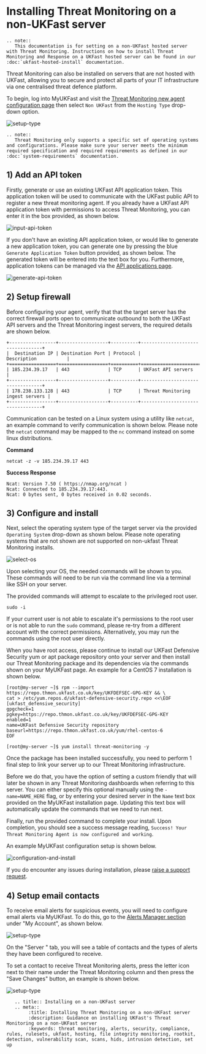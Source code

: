 # Installing Threat Monitoring on a non-UKFast server

```eval_rst
.. note::
   This documentation is for setting on a non-UKFast hosted server with Threat Monitoring. Instructions on how to install Threat Monitoring and Response on a UKFast hosted server can be found in our :doc:`ukfast-hosted-install` documentation.
```

Threat Monitoring can also be installed on servers that are not hosted with UKFast, allowing you to secure and protect all parts of your IT infrastructure via one centralised threat defence platform.

To begin, log into MyUKFast and visit the [Threat Monitoring new agent configuration page](https://portal.ans.co.uk/threat-monitoring/configuration) then select `Non UKFast` from the `Hosting Type` drop-down option.

![setup-type](files/setup-type.png)

```eval_rst
.. note::
   Threat Monitoring only supports a specific set of operating systems and configurations. Please make sure your server meets the minimum required specification and required requirements as defined in our :doc:`system-requirements` documentation.
```

## 1) Add an API token

Firstly, generate or use an existing UKFast API application token. This application token will be used to communicate with the UKFast public API to register a new threat monitoring agent. If you already have a UKFast API application token with permissions to access Threat Monitoring, you can enter it in the box provided, as shown below.

![input-api-token](files/setup-apikey-example.png)

If you don't have an existing API application token, or would like to generate a new application token, you can generate one by pressing the blue `Generate Application Token` button provided, as shown below. The generated token will be entered into the text box for you. Furthermore, application tokens can be managed via the [API applications page](https://portal.ans.co.uk/applications/index.php).

![generate-api-token](files/setup-apikey.png)

## 2) Setup firewall

Before configuring your agent, verify that that the target server has the correct firewall ports open to communicate outbound to both the UKFast API servers and the Threat Monitoring ingest servers, the required details are shown below.

```eval_rst
+-----------------+------------------+----------+----------------------------------+
|  Destination IP | Destination Port | Protocol |            Description           |
+=================+==================+==========+==================================+
| 185.234.39.17   | 443              | TCP      | UKFast API servers               |
+-----------------+------------------+----------+----------------------------------+
| 178.238.133.128 | 443              | TCP      | Threat Monitoring ingest servers |
+-----------------+------------------+----------+----------------------------------+
```

Communication can be tested on a Linux system using a utility like `netcat`, an example command to verify communication is shown below. Please note the `netcat` command may be mapped to the `nc` command instead on some linux distributions.

**Command**

```
netcat -z -v 185.234.39.17 443
```

**Success Response**

```
Ncat: Version 7.50 ( https://nmap.org/ncat )
Ncat: Connected to 185.234.39.17:443.
Ncat: 0 bytes sent, 0 bytes received in 0.02 seconds.
```


## 3) Configure and install

Next, select the operating system type of the target server via the provided  `Operating System` drop-down as shown below. Please note operating systems that are not shown are not supported on non-ukfast Threat Monitoring installs.

![select-os](files/setup-centos.png)

Upon selecting your OS, the needed commands will be shown to you. These commands will need to be run via the command line via a terminal like SSH on your server.

The provided commands will attempt to escalate to the privileged root user.

```
sudo -i
```

If your current user is not able to escalate it's permissions to the root user or is not able to run the `sudo` command, please re-try from a different account with the correct permissions. Alternatively, you may run the commands using the root user directly.

When you have root access, please continue to install our UKFast Defensive Security yum or apt package repository onto your server and then install our Threat Monitoring package and its dependencies via the commands shown on your MyUKFast page. An example for a CentOS 7 installation is shown below.

```
[root@my-server ~]$ rpm --import https://repo.thmon.ukfast.co.uk/key/UKFDEFSEC-GPG-KEY && \
cat > /etc/yum.repos.d/ukfast-defensive-security.repo <<\EOF
[ukfast_defensive_security]
gpgcheck=1
pgkey=https://repo.thmon.ukfast.co.uk/key/UKFDEFSEC-GPG-KEY
enabled=1
name=UKFast Defensive Security repository
baseurl=https://repo.thmon.ukfast.co.uk/yum/rhel-centos-6
EOF
```

```
[root@my-server ~]$ yum install threat-monitoring -y
```

Once the package has been installed successfully, you need to perform 1 final step to link your server up to our Threat Monitoring infrastructure.

Before we do that, you have the option of setting a custom friendly that will later be shown in any Threat Monitoring dashboards when referring to this server. You can either specify this optional manually using the `-name=NAME_HERE` flag, or by entering your desired server in the `Name` text box provided on the MyUKFast installation page. Updating this text box will automatically update the commands that we need to run next.

Finally, run the provided command to complete your install. Upon completion, you should see a success message reading, `Success! Your Threat Monitoring Agent is now configured and working`.

An example MyUKFast configuration setup is shown below.

![configuration-and-install](files/setup-instructions-and-name.png)

If you do encounter any issues during installation, please [raise a support request](https://portal.ans.co.uk/pss/create).

## 4) Setup email contacts

To receive email alerts for suspicious events, you will need to configure email alerts via MyUKFast. To do this, go to the [Alerts Manager section](https://portal.ans.co.uk/alerts-manager/index.php) under "My Account", as shown below.

![setup-type](files/setup-alerts-manager.png)

On the "Server " tab, you will see a table of contacts and the types of alerts they have been configured to receive.

To set a contact to receive Threat Monitoring alerts, press the letter icon next to their name under the Threat Monitoring column and then press the "Save Changes" button, an example is shown below.

![setup-type](files/setup-contacts.png)


```eval_rst
   .. title:: Installing on a non-UKFast server
   .. meta::
        :title: Installing Threat Monitoring on a non-UKFast server
        :description: Guidance on installing UKFast's Threat Monitoring on a non-UKFast server
        :keywords: threat monitoring, alerts, security, compliance, rules, rulesets, ukfast, hosting, file integrity monitoring, rootkit, detection, vulnerability scan, scans, hids, intrusion detection, set up
